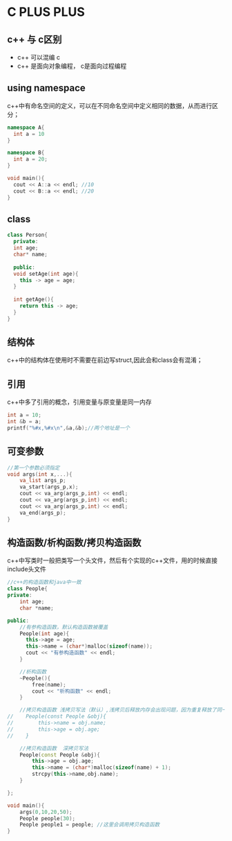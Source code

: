 # C PLUS PLUS
## c++ 与 c区别
- c++ 可以混编 c
- c++ 是面向对象编程， c是面向过程编程

## using namespace
c++中有命名空间的定义，可以在不同命名空间中定义相同的数据，从而进行区分；
```c++
namespace A{
  int a = 10
}

namespace B{
  int a = 20;
}

void main(){
  cout << A::a << endl; //10
  cout << B::a << endl; //20
}
```

## class
```c++
class Person{
  private:
  int age;
  char* name;
  
  public:
  void setAge(int age){
    this -> age = age;
  }
  
  int getAge(){
    return this -> age;
  }
}
```

## 结构体
c++中的结构体在使用时不需要在前边写struct,因此会和class会有混淆；

## 引用
c++中多了引用的概念，引用变量与原变量是同一内存
```c++
int a = 10;
int &b = a;
printf("%#x,%#x\n",&a,&b);//两个地址是一个
```

## 可变参数
```c++
//第一个参数必须指定
void args(int x,...){
    va_list args_p;
    va_start(args_p,x);
    cout << va_arg(args_p,int) << endl;
    cout << va_arg(args_p,int) << endl;
    cout << va_arg(args_p,int) << endl;
    va_end(args_p);
}
```

## 构造函数/析构函数/拷贝构造函数
c++中写类时一般把类写一个头文件，然后有个实现的c++文件，用的时候直接include头文件
```c++
//c++的构造函数和java中一致
class People{
private:
    int age;
    char *name;

public:
    //有参构造函数，默认构造函数被覆盖
    People(int age){
      this->age = age;
      this->name = (char*)malloc(sizeof(name));
      cout << "有参构造函数" << endl;
    }

    //析构函数
    ~People(){
        free(name);
        cout << "析构函数" << endl;
    }

    //拷贝构造函数 浅拷贝写法（默认）,浅拷贝后释放内存会出现问题，因为重复释放了同一内存空间
//    People(const People &obj){
//        this->name = obj.name;
//        this->age = obj.age;
//    }

    //拷贝构造函数  深拷贝写法
    People(const People &obj){
        this->age = obj.age;
        this->name = (char*)malloc(sizeof(name) + 1);
        strcpy(this->name,obj.name);
    }

};

void main(){
    args(0,10,20,50);
    People people(30);
    People people1 = people; //这里会调用拷贝构造函数
}

```
